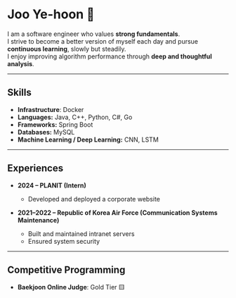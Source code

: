 # Joo Ye-hoon 👋

I am a software engineer who values **strong fundamentals**.  
I strive to become a better version of myself each day and pursue **continuous learning**, slowly but steadily.  
I enjoy improving algorithm performance through **deep and thoughtful analysis**.  

---

## Skills  
- **Infrastructure**: Docker
- **Languages:** Java, C++, Python, C#, Go  
- **Frameworks:** Spring Boot  
- **Databases:** MySQL  
- **Machine Learning / Deep Learning:** CNN, LSTM  

---

## Experiences  
- **2024 – PLANIT (Intern)**  
  - Developed and deployed a corporate website  

- **2021–2022 – Republic of Korea Air Force (Communication Systems Maintenance)**  
  - Built and maintained intranet servers  
  - Ensured system security  

---

## Competitive Programming
- **Baekjoon Online Judge**: Gold Tier 🟨

